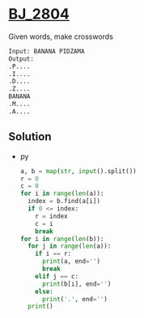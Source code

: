 # [BJ_2804](https://acmicpc.net/problem/2804)

Given words, make crosswords

```txt
Input: BANANA PIDZAMA
Output:
.P....
.I....
.D....
.Z....
BANANA
.M....
.A....
```

## Solution

* py

  ```py
  a, b = map(str, input().split())
  r = 0
  c = 0
  for i in range(len(a)):
    index = b.find(a[i])
    if 0 <= index:
      r = index
      c = i
      break
  for i in range(len(b)):
    for j in range(len(a)):
      if i == r:
        print(a, end='')
        break
      elif j == c:
        print(b[i], end='')
      else:
        print('.', end='')
    print()
  ```

